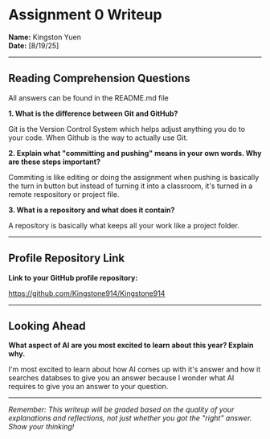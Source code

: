 # Assignment 0 Writeup

**Name:** Kingston Yuen  
**Date:** [8/19/25]

---

## Reading Comprehension Questions
All answers can be found in the README.md file

**1. What is the difference between Git and GitHub?**

Git is the Version Control System which helps adjust anything you do to your code. When Github is the way to actually use Git.

**2. Explain what "committing and pushing" means in your own words. Why are these steps important?**

Commiting is like editing or doing the assignment when pushing is basically the turn in button but instead of turning it into a classroom, it's turned in a remote respository or project file.

**3. What is a repository and what does it contain?**

A repository is basically what keeps all your work like a project folder.

---

## Profile Repository Link

**Link to your GitHub profile repository:** 

https://github.com/Kingstone914/Kingstone914

---

## Looking Ahead

**What aspect of AI are you most excited to learn about this year? Explain why.**

I'm most excited to learn about how AI comes up with it's answer and how it searches databses to give you an answer because I wonder what AI requires to give you an answer to your question.

---

*Remember: This writeup will be graded based on the quality of your explanations and reflections, not just whether you got the "right" answer. Show your thinking!*
